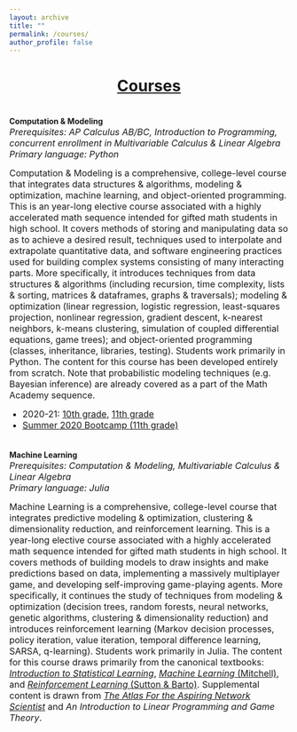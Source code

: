 ```yaml
---
layout: archive
title: ""
permalink: /courses/
author_profile: false
---
```


<!--<div style="width:100%; max-width:800px; margin:auto"> 
    <p><center><b><hr>Links to current assignments: <a class="body" target="_blank" href="https://eurisko-us.github.io/computation-and-modeling-2020-21">Computation & Modeling</a>, <a class="body" target="_blank" href="https://eurisko-us.github.io/machine-learning-2020-21">Machine Learning</a><hr></b></center></p>
    <br>
</div>-->

# [<center>Courses</center>](#top)

<div style="width:100%; max-width:800px; margin:auto">  
    
<br><b>Computation & Modeling</b>
<font size="3em"><i>
<br>Prerequisites: AP Calculus AB/BC, Introduction to Programming, concurrent enrollment in Multivariable Calculus & Linear Algebra
<br>Primary language: Python
</i></font>
<p><font size="3em">
    Computation & Modeling is a comprehensive, college-level course that integrates data structures & algorithms, modeling & optimization, machine learning, and object-oriented programming. This is an year-long elective course associated with a highly accelerated math sequence intended for gifted math students in high school. It covers methods of storing and manipulating data so as to achieve a desired result, techniques used to interpolate and extrapolate quantitative data, and software engineering practices used for building complex systems consisting of many interacting parts. More specifically, it introduces techniques from data structures & algorithms (including recursion, time complexity, lists & sorting, matrices & dataframes, graphs & traversals); modeling & optimization (linear regression, logistic regression, least-squares projection, nonlinear regression, gradient descent, k-nearest neighbors, k-means clustering, simulation of coupled differential equations, game trees); and object-oriented programming (classes, inheritance, libraries, testing). Students work primarily in Python. The content for this course has been developed entirely from scratch. Note that probabilistic modeling techniques (e.g. Bayesian inference) are already covered as a part of the Math Academy sequence.
    </font></p>

<font size="3em"><ul>
    <li>2020-21: <a class="body" target="_blank" href="https://eurisko-us.github.io/computation-and-modeling-2020-21">10th grade</a>, <a class="body" target="_blank" href="https://eurisko-us.github.io/machine-learning-2020-21">11th grade</a></li>
    <li><a class="body" target="_blank" href="https://eurisko-us.github.io/computation-and-modeling-2020-summer">Summer 2020 Bootcamp (11th grade)</a></li>
</ul></font>

</div>


<div style="width:100%; max-width:800px; margin:auto">  

<br><b>Machine Learning</b>
<font size="3em"><i>
<br>Prerequisites: Computation & Modeling, Multivariable Calculus & Linear Algebra
<br>Primary language: Julia
</i></font>
<p><font size="3em">
    Machine Learning is a comprehensive, college-level course that integrates predictive modeling & optimization, clustering & dimensionality reduction, and reinforcement learning. This is a year-long elective course associated with a highly accelerated math sequence intended for gifted math students in high school. It covers methods of building models to draw insights and make predictions based on data, implementing a massively multiplayer game, and developing self-improving game-playing agents. More specifically, it continues the study of techniques from modeling & optimization (decision trees, random forests, neural networks, genetic algorithms, clustering & dimensionality reduction) and introduces reinforcement learning (Markov decision processes, policy iteration, value iteration, temporal difference learning, SARSA, q-learning). Students work primarily in Julia. The content for this course draws primarily from the canonical textbooks: <a class="body" target="_blank" href="https://www.statlearning.com/"><i>Introduction to Statistical Learning</i></a>, <a class="body" target="_blank" href="https://www.cs.cmu.edu/~tom/mlbook.html"><i>Machine Learning</i> (Mitchell)</a>, and <a class="body" target="_blank" href="http://incompleteideas.net/book/the-book.html"><i>Reinforcement Learning</i> (Sutton & Barto)</a>. Supplemental content is drawn from <a class="body" target="_blank" href="https://www.networkatlas.eu/"><i>The Atlas For the Aspiring Network Scientist</i></a> and <i>An Introduction to Linear Programming and Game Theory</i>.
    </font></p>
    
</div>
